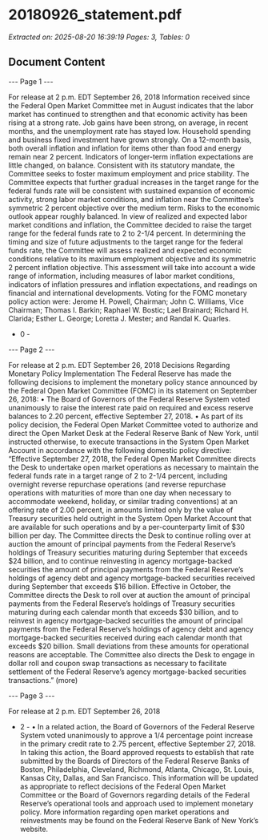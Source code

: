 # 20180926_statement.pdf

*Extracted on: 2025-08-20 16:39:19*
*Pages: 3, Tables: 0*

## Document Content

--- Page 1 ---

For release at 2 p.m. EDT September 26, 2018
Information received since the Federal Open Market Committee met in August indicates
that the labor market has continued to strengthen and that economic activity has been rising at a
strong rate. Job gains have been strong, on average, in recent months, and the unemployment
rate has stayed low. Household spending and business fixed investment have grown strongly.
On a 12-month basis, both overall inflation and inflation for items other than food and energy
remain near 2 percent. Indicators of longer-term inflation expectations are little changed, on
balance.
Consistent with its statutory mandate, the Committee seeks to foster maximum
employment and price stability. The Committee expects that further gradual increases in the
target range for the federal funds rate will be consistent with sustained expansion of economic
activity, strong labor market conditions, and inflation near the Committee’s symmetric 2 percent
objective over the medium term. Risks to the economic outlook appear roughly balanced.
In view of realized and expected labor market conditions and inflation, the Committee
decided to raise the target range for the federal funds rate to 2 to 2-1/4 percent.
In determining the timing and size of future adjustments to the target range for the federal
funds rate, the Committee will assess realized and expected economic conditions relative to its
maximum employment objective and its symmetric 2 percent inflation objective. This
assessment will take into account a wide range of information, including measures of labor
market conditions, indicators of inflation pressures and inflation expectations, and readings on
financial and international developments.
Voting for the FOMC monetary policy action were: Jerome H. Powell, Chairman;
John C. Williams, Vice Chairman; Thomas I. Barkin; Raphael W. Bostic; Lael Brainard;
Richard H. Clarida; Esther L. George; Loretta J. Mester; and Randal K. Quarles.
- 0 -

--- Page 2 ---

For release at 2 p.m. EDT September 26, 2018
Decisions Regarding Monetary Policy Implementation
The Federal Reserve has made the following decisions to implement the monetary policy stance
announced by the Federal Open Market Committee (FOMC) in its statement on September 26,
2018:
• The Board of Governors of the Federal Reserve System voted unanimously to raise the
interest rate paid on required and excess reserve balances to 2.20 percent, effective
September 27, 2018.
• As part of its policy decision, the Federal Open Market Committee voted to authorize and
direct the Open Market Desk at the Federal Reserve Bank of New York, until instructed
otherwise, to execute transactions in the System Open Market Account in accordance
with the following domestic policy directive:
“Effective September 27, 2018, the Federal Open Market Committee directs the
Desk to undertake open market operations as necessary to maintain the federal
funds rate in a target range of 2 to 2-1/4 percent, including overnight reverse
repurchase operations (and reverse repurchase operations with maturities of more
than one day when necessary to accommodate weekend, holiday, or similar
trading conventions) at an offering rate of 2.00 percent, in amounts limited only
by the value of Treasury securities held outright in the System Open Market
Account that are available for such operations and by a per-counterparty limit of
$30 billion per day.
The Committee directs the Desk to continue rolling over at auction the amount of
principal payments from the Federal Reserve’s holdings of Treasury securities
maturing during September that exceeds $24 billion, and to continue reinvesting
in agency mortgage-backed securities the amount of principal payments from the
Federal Reserve’s holdings of agency debt and agency mortgage-backed
securities received during September that exceeds $16 billion. Effective in
October, the Committee directs the Desk to roll over at auction the amount of
principal payments from the Federal Reserve’s holdings of Treasury securities
maturing during each calendar month that exceeds $30 billion, and to reinvest in
agency mortgage-backed securities the amount of principal payments from the
Federal Reserve’s holdings of agency debt and agency mortgage-backed
securities received during each calendar month that exceeds $20 billion. Small
deviations from these amounts for operational reasons are acceptable.
The Committee also directs the Desk to engage in dollar roll and coupon swap
transactions as necessary to facilitate settlement of the Federal Reserve’s agency
mortgage-backed securities transactions.”
(more)

--- Page 3 ---

For release at 2 p.m. EDT September 26, 2018
- 2 -
• In a related action, the Board of Governors of the Federal Reserve System voted
unanimously to approve a 1/4 percentage point increase in the primary credit rate to
2.75 percent, effective September 27, 2018. In taking this action, the Board approved
requests to establish that rate submitted by the Boards of Directors of the Federal Reserve
Banks of Boston, Philadelphia, Cleveland, Richmond, Atlanta, Chicago, St. Louis,
Kansas City, Dallas, and San Francisco.
This information will be updated as appropriate to reflect decisions of the Federal Open Market
Committee or the Board of Governors regarding details of the Federal Reserve’s operational
tools and approach used to implement monetary policy.
More information regarding open market operations and reinvestments may be found on the
Federal Reserve Bank of New York’s website.